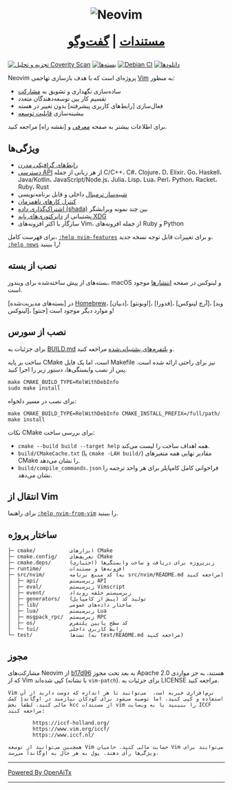 <h1 align="center">
  <img src="https://raw.githubusercontent.com/neovim/neovim.github.io/master/logos/neovim-logo-300x87.png" alt="Neovim">

  <a href="https://neovim.io/doc/">مستندات</a> |
  <a href="https://app.element.io/#/room/#neovim:matrix.org">گفت‌وگو</a>
</h1>

[![تجزیه و تحلیل Coverity Scan](https://scan.coverity.com/projects/2227/badge.svg)](https://scan.coverity.com/projects/2227)
[![بسته‌ها](https://repology.org/badge/tiny-repos/neovim.svg)](https://repology.org/metapackage/neovim)
[![Debian CI](https://badges.debian.net/badges/debian/testing/neovim/version.svg)](https://buildd.debian.org/neovim)
[![دانلودها](https://img.shields.io/github/downloads/neovim/neovim/total.svg?maxAge=2592001)](https://github.com/neovim/neovim/releases/)

Neovim پروژه‌ای است که با هدف بازسازی تهاجمی [Vim](https://www.vim.org/) به منظور:

- ساده‌سازی نگهداری و تشویق به [مشارکت](CONTRIBUTING.md)
- تقسیم کار بین توسعه‌دهندگان متعدد
- فعال‌سازی [رابط‌های کاربری پیشرفته] بدون تغییر در هسته
- بیشینه‌سازی [قابلیت توسعه](https://neovim.io/doc/user/ui.html)

برای اطلاعات بیشتر به صفحه [معرفی](https://github.com/neovim/neovim/wiki/Introduction) و [نقشه راه] مراجعه کنید.

ویژگی‌ها
--------

- [رابط‌های گرافیکی مدرن](https://github.com/neovim/neovim/wiki/Related-projects#gui)
- [دسترسی API](https://github.com/neovim/neovim/wiki/Related-projects#api-clients)
  از هر زبانی از جمله C/C++‎، C#‎، Clojure، D، Elixir، Go، Haskell، Java/Kotlin،
  JavaScript/Node.js، Julia، Lisp، Lua، Perl، Python، Racket، Ruby، Rust
- [شبیه‌ساز ترمینال](https://neovim.io/doc/user/terminal.html) داخلی و قابل برنامه‌نویسی
- [کنترل کارهای ناهمزمان](https://github.com/neovim/neovim/pull/2247)
- [اشتراک‌گذاری داده (shada)](https://github.com/neovim/neovim/pull/2506) بین چند نمونه ویرایشگر
- پشتیبانی از [دایرکتوری‌های پایه XDG](https://github.com/neovim/neovim/pull/3470)
- سازگار با اکثر افزونه‌های Vim، از جمله افزونه‌های Ruby و Python

برای فهرست کامل، [`:help nvim-features`][nvim-features] و برای تغییرات قابل توجه نسخه جدید، [`:help news`][nvim-news] را ببینید!

نصب از بسته
--------------------

بسته‌های از پیش ساخته‌شده برای ویندوز، macOS و لینوکس در صفحه
[انتشارها](https://github.com/neovim/neovim/releases/) موجود است.

[بسته‌های مدیریت‌شده] در [Homebrew]، [دبیان]، [اوبونتو]، [فدورا]، [آرچ لینوکس]، [وید لینوکس]، [جنتو] و موارد دیگر موجود است!

نصب از سورس
-------------------

برای جزئیات به [BUILD.md](./BUILD.md) و [پلتفرم‌های پشتیبانی‌شده](https://neovim.io/doc/user/support.html#supported-platforms) مراجعه کنید.

ساخت بر پایه CMake است، اما یک فایل Makefile نیز برای راحتی ارائه شده است.
پس از نصب وابستگی‌ها، دستور زیر را اجرا کنید.

    make CMAKE_BUILD_TYPE=RelWithDebInfo
    sudo make install

برای نصب در مسیر دلخواه:

    make CMAKE_BUILD_TYPE=RelWithDebInfo CMAKE_INSTALL_PREFIX=/full/path/
    make install

نکات CMake برای بررسی ساخت:

- `cmake --build build --target help` همه اهداف ساخت را لیست می‌کند.
- `build/CMakeCache.txt` (یا `cmake -LAH build/`) مقادیر نهایی همه متغیرهای CMake را نشان می‌دهد.
- `build/compile_commands.json` فراخوانی کامل کامپایلر برای هر واحد ترجمه را نشان می‌دهد.

انتقال از Vim
--------------------

برای راهنما [`:help nvim-from-vim`](https://neovim.io/doc/user/nvim.html#nvim-from-vim) را ببینید.

ساختار پروژه
--------------

    ├─ cmake/           ابزارهای CMake
    ├─ cmake.config/    تعریف‌های CMake
    ├─ cmake.deps/      زیرپروژه برای دریافت و ساخت وابستگی‌ها (اختیاری)
    ├─ runtime/         افزونه‌ها و مستندات
    ├─ src/nvim/        کد منبع برنامه (به src/nvim/README.md مراجعه کنید)
    │  ├─ api/          زیرسیستم API
    │  ├─ eval/         زیرسیستم Vimscript
    │  ├─ event/        زیرسیستم حلقه رویداد
    │  ├─ generators/   تولید کد (پیش از کامپایل)
    │  ├─ lib/          ساختار داده‌های عمومی
    │  ├─ lua/          زیرسیستم Lua
    │  ├─ msgpack_rpc/  زیرسیستم RPC
    │  ├─ os/           کد سطح پایین پلتفرم
    │  └─ tui/          رابط کاربری داخلی
    └─ test/            تست‌ها (به test/README.md مراجعه کنید)

مجوز
-------

مشارکت‌های Neovim از [b17d96][license-commit] به بعد تحت مجوز Apache 2.0 هستند، به جز مواردی که از Vim کپی شده‌اند (با نشانه `vim-patch`). برای جزئیات به LICENSE مراجعه کنید.

    Vim نرم‌افزاری خیریه است.  می‌توانید تا هر اندازه که دوست دارید از آن استفاده و کپی کنید، اما توصیه می‌شود برای کودکان نیازمند در اوگاندا کمک مالی کنید. لطفاً بخش kcc از مستندات vim را ببینید یا به وب‌سایت ICCF مراجعه کنید:

            https://iccf-holland.org/
            https://www.vim.org/iccf/
            https://www.iccf.nl/

    همچنین می‌توانید از توسعه Vim حمایت مالی کنید. حامیان Vim می‌توانند برای ویژگی‌ها رأی دهند. پول به هر حال به اوگاندا می‌رسد.

[license-commit]: https://github.com/neovim/neovim/commit/b17d9691a24099c9210289f16afb1a498a89d803
[nvim-features]: https://neovim.io/doc/user/vim_diff.html#nvim-features
[nvim-news]: https://neovim.io/doc/user/news.html
[Roadmap]: https://neovim.io/roadmap/
[advanced UIs]: https://github.com/neovim/neovim/wiki/Related-projects#gui
[Managed packages]: ./INSTALL.md#install-from-package
[Debian]: https://packages.debian.org/testing/neovim
[Ubuntu]: https://packages.ubuntu.com/search?keywords=neovim
[Fedora]: https://packages.fedoraproject.org/pkgs/neovim/neovim/
[Arch Linux]: https://www.archlinux.org/packages/?q=neovim
[Void Linux]: https://voidlinux.org/packages/?arch=x86_64&q=neovim
[Gentoo]: https://packages.gentoo.org/packages/app-editors/neovim
[Homebrew]: https://formulae.brew.sh/formula/neovim

<!-- vim: set tw=80: -->

---

[Powered By OpenAiTx](https://github.com/OpenAiTx/OpenAiTx)

---